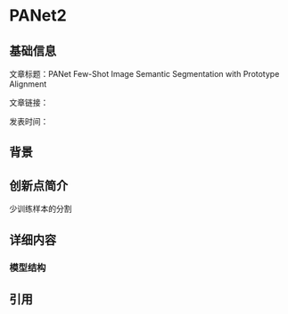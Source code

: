 # PANet2

## 基础信息

文章标题：PANet Few-Shot Image Semantic Segmentation with Prototype Alignment

文章链接：

发表时间：


## 背景


## 创新点简介
少训练样本的分割


## 详细内容

### 模型结构


## 引用

